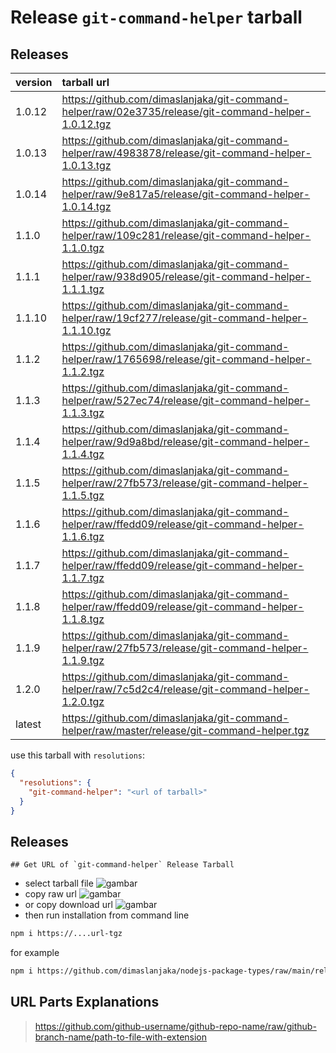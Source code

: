 # Release `git-command-helper` tarball
## Releases
| version | tarball url |
| :--- | :--- |
| 1.0.12 | https://github.com/dimaslanjaka/git-command-helper/raw/02e3735/release/git-command-helper-1.0.12.tgz |
| 1.0.13 | https://github.com/dimaslanjaka/git-command-helper/raw/4983878/release/git-command-helper-1.0.13.tgz |
| 1.0.14 | https://github.com/dimaslanjaka/git-command-helper/raw/9e817a5/release/git-command-helper-1.0.14.tgz |
| 1.1.0 | https://github.com/dimaslanjaka/git-command-helper/raw/109c281/release/git-command-helper-1.1.0.tgz |
| 1.1.1 | https://github.com/dimaslanjaka/git-command-helper/raw/938d905/release/git-command-helper-1.1.1.tgz |
| 1.1.10 | https://github.com/dimaslanjaka/git-command-helper/raw/19cf277/release/git-command-helper-1.1.10.tgz |
| 1.1.2 | https://github.com/dimaslanjaka/git-command-helper/raw/1765698/release/git-command-helper-1.1.2.tgz |
| 1.1.3 | https://github.com/dimaslanjaka/git-command-helper/raw/527ec74/release/git-command-helper-1.1.3.tgz |
| 1.1.4 | https://github.com/dimaslanjaka/git-command-helper/raw/9d9a8bd/release/git-command-helper-1.1.4.tgz |
| 1.1.5 | https://github.com/dimaslanjaka/git-command-helper/raw/27fb573/release/git-command-helper-1.1.5.tgz |
| 1.1.6 | https://github.com/dimaslanjaka/git-command-helper/raw/ffedd09/release/git-command-helper-1.1.6.tgz |
| 1.1.7 | https://github.com/dimaslanjaka/git-command-helper/raw/ffedd09/release/git-command-helper-1.1.7.tgz |
| 1.1.8 | https://github.com/dimaslanjaka/git-command-helper/raw/ffedd09/release/git-command-helper-1.1.8.tgz |
| 1.1.9 | https://github.com/dimaslanjaka/git-command-helper/raw/27fb573/release/git-command-helper-1.1.9.tgz |
| 1.2.0 | https://github.com/dimaslanjaka/git-command-helper/raw/7c5d2c4/release/git-command-helper-1.2.0.tgz |
| latest | https://github.com/dimaslanjaka/git-command-helper/raw/master/release/git-command-helper.tgz |

use this tarball with `resolutions`:
```json
{
  "resolutions": {
    "git-command-helper": "<url of tarball>"
  }
}
```

## Releases

    ## Get URL of `git-command-helper` Release Tarball
- select tarball file
![gambar](https://user-images.githubusercontent.com/12471057/203216375-8af4b5d9-00c2-40fb-8d3d-d220beaabd46.png)
- copy raw url
![gambar](https://user-images.githubusercontent.com/12471057/203216508-7590cbb9-a1ce-47d6-96ca-8d82149f0762.png)
- or copy download url
![gambar](https://user-images.githubusercontent.com/12471057/203216541-3807d2c3-5213-49f3-b93d-c626dbae3b2e.png)
- then run installation from command line
```bash
npm i https://....url-tgz
```
for example
```bash
npm i https://github.com/dimaslanjaka/nodejs-package-types/raw/main/release/nodejs-package-types.tgz
```

## URL Parts Explanations
> https://github.com/github-username/github-repo-name/raw/github-branch-name/path-to-file-with-extension